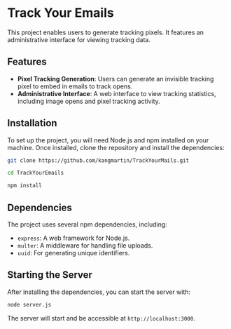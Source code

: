
# Track Your Emails

This project enables users to generate tracking pixels. It features an administrative interface for viewing tracking data.

## Features

- **Pixel Tracking Generation**: Users can generate an invisible tracking pixel to embed in emails to track opens.
- **Administrative Interface**: A web interface to view tracking statistics, including image opens and pixel tracking activity.

## Installation

To set up the project, you will need Node.js and npm installed on your machine. Once installed, clone the repository and install the dependencies:

```bash
git clone https://github.com/kangmartin/TrackYourMails.git
```
```bash
cd TrackYourEmails
```
```bash
npm install
```

## Dependencies

The project uses several npm dependencies, including:

- `express`: A web framework for Node.js.
- `multer`: A middleware for handling file uploads.
- `uuid`: For generating unique identifiers.

## Starting the Server

After installing the dependencies, you can start the server with:

```bash
node server.js
```

The server will start and be accessible at `http://localhost:3000`.

